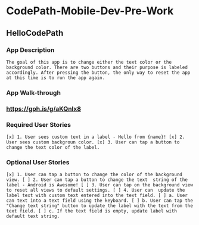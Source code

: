 # CodePath-Mobile-Dev-Pre-Work
## HelloCodePath

### App Description
`The goal of this app is to change either the text color or the background color. There are two buttons and their purpose is labeled accordingly. After pressing the button, the only way to reset the app at this time is to run the app again.`

### App Walk-through
### https://gph.is/g/aKQnlx8


### Required User Stories
`[x] 1. User sees custom text in a label - Hello from {name}!
[x] 2. User sees custom backgroun color.
[x] 3. User can tap a button to change the text color of the label.`

### Optional User Stories
`[x] 1. User can tap a button to change the color of the background view.
[ ] 2. User can tap a button to change the text  string of the label - Android is Awesome!
[ ] 3. User can tap on the background view to reset all views to default settings.
[ ] 4. User can  update the label text with custom text entered into the text field.
   [ ] a. User can text into a text field using the keyboard.
   [ ] b. User can tap the "Change text string" button to update the label with the text from the text field.
   [ ] c. If the text field is empty, update label with default text string.`
